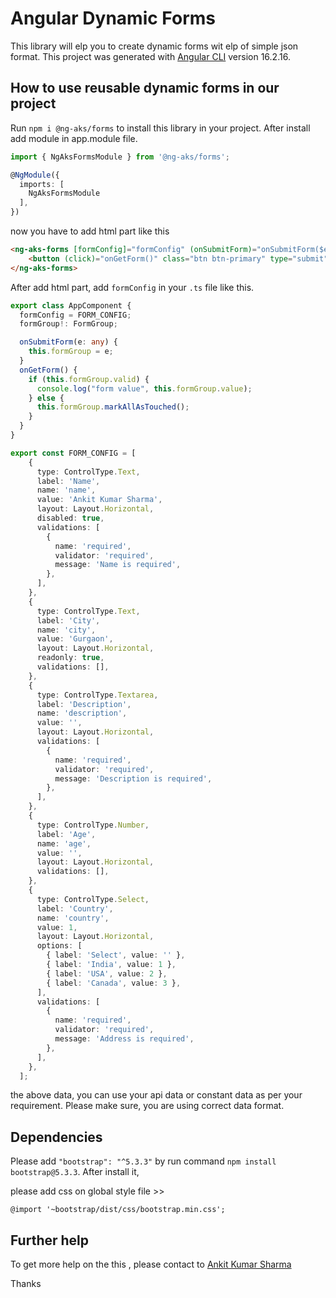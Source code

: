 # Angular Dynamic Forms

This library will elp you to create dynamic forms wit elp of simple json format.
This project was generated with [Angular CLI](https://github.com/angular/angular-cli) version 16.2.16.

## How to use reusable dynamic forms in our project

Run `npm i @ng-aks/forms` to install this library in your project. After install add module in app.module file.

```ts
import { NgAksFormsModule } from '@ng-aks/forms';

@NgModule({
  imports: [
    NgAksFormsModule
  ],
}) 
```

now you have to add html part like this

```html
<ng-aks-forms [formConfig]="formConfig" (onSubmitForm)="onSubmitForm($event)">
    <button (click)="onGetForm()" class="btn btn-primary" type="submit">Submit</button>
</ng-aks-forms>
```
After add html part, add `formConfig` in your `.ts` file like this.
```ts
export class AppComponent {
  formConfig = FORM_CONFIG;
  formGroup!: FormGroup;

  onSubmitForm(e: any) {
    this.formGroup = e;
  }
  onGetForm() {
    if (this.formGroup.valid) {
      console.log("form value", this.formGroup.value);
    } else {
      this.formGroup.markAllAsTouched();
    }
  }
}

export const FORM_CONFIG = [
    {
      type: ControlType.Text,
      label: 'Name',
      name: 'name',
      value: 'Ankit Kumar Sharma',
      layout: Layout.Horizontal,
      disabled: true,
      validations: [
        {
          name: 'required',
          validator: 'required',
          message: 'Name is required',
        },
      ],
    },
    {
      type: ControlType.Text,
      label: 'City',
      name: 'city',
      value: 'Gurgaon',
      layout: Layout.Horizontal,
      readonly: true,
      validations: [],
    },
    {
      type: ControlType.Textarea,
      label: 'Description',
      name: 'description',
      value: '',
      layout: Layout.Horizontal,
      validations: [
        {
          name: 'required',
          validator: 'required',
          message: 'Description is required',
        },
      ],
    },
    {
      type: ControlType.Number,
      label: 'Age',
      name: 'age',
      value: '',
      layout: Layout.Horizontal,
      validations: [],
    },
    {
      type: ControlType.Select,
      label: 'Country',
      name: 'country',
      value: 1,
      layout: Layout.Horizontal,
      options: [
        { label: 'Select', value: '' },
        { label: 'India', value: 1 },
        { label: 'USA', value: 2 },
        { label: 'Canada', value: 3 },
      ],
      validations: [
        {
          name: 'required',
          validator: 'required',
          message: 'Address is required',
        },
      ],
    },
  ];
```
the above data, you can use your api data or constant data as per your requirement.
Please make sure, you are using correct data format.

## Dependencies

Please add `"bootstrap": "^5.3.3"` by run command `npm install bootstrap@5.3.3`. After install it, 

please add css on global style file >> 

`@import '~bootstrap/dist/css/bootstrap.min.css';`

## Further help

To get more help on the this , please contact to [Ankit Kumar Sharma](https://www.ankitkumarsharma.com/)

Thanks
